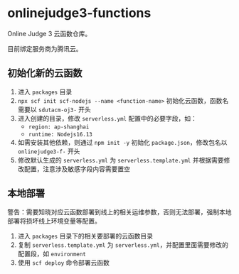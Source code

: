 # onlinejudge3-functions

Online Judge 3 云函数仓库。

目前绑定服务商为腾讯云。

## 初始化新的云函数

1. 进入 `packages` 目录
2. `npx scf init scf-nodejs --name <function-name>` 初始化云函数，函数名需要以  `sdutacm-oj3-` 开头
3. 进入创建的目录，修改 `serverless.yml` 配置中的必要字段，如：
   - `region: ap-shanghai`
   - `runtime: Nodejs16.13`
4. 如需安装其他依赖，则通过 `npm init -y` 初始化 `package.json`，修改包名以 `onlinejudge3-f-` 开头
5. 修改默认生成的 `serverless.yml` 为 `serverless.template.yml` 并根据需要修改配置，注意涉及敏感字段内容需要置空

## 本地部署

警告：需要知晓对应云函数部署到线上的相关运维参数，否则无法部署，强制本地部署将损坏线上环境变量等配置。

1. 进入 `packages` 目录下的相关要部署的云函数目录
2. 复制 `serverless.template.yml` 为 `serverless.yml`，并配置里面需要修改的配置段，如 `environment`
3. 使用 `scf deploy` 命令部署云函数
